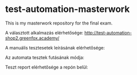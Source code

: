 # test-automation-masterwork
This is my masterwork repository for the final exam.

A választott alkalmazás elérhetősége: http://test-automation-shop2.greenfox.academy/ 

A manuális tesztesetek leírásának elérhetősége: 

Az automata tesztek futásának módja: 

Teszt report elérhetősége a repón belül: 

